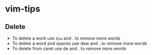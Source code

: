 # vim-tips

## Delete

* To delete a work use `diw` and . to remove more words
* To delete a word and spaces use daw and . to remove more words
* To delete from caret use de and . to remove more words





